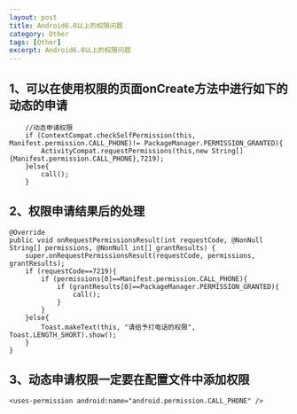 ```yaml
---
layout: post
title: Android6.0以上的权限问题
category: Other
tags: [Other]
excerpt: Android6.0以上的权限问题
---
```

## 1、可以在使用权限的页面onCreate方法中进行如下的动态的申请 ##

    	//动态申请权限
        if (ContextCompat.checkSelfPermission(this, Manifest.permission.CALL_PHONE)!= PackageManager.PERMISSION_GRANTED){
            ActivityCompat.requestPermissions(this,new String[]{Manifest.permission.CALL_PHONE},7219);
        }else{
            call();
        }


## 2、权限申请结果后的处理 ##


    
    @Override
    public void onRequestPermissionsResult(int requestCode, @NonNull String[] permissions, @NonNull int[] grantResults) {
        super.onRequestPermissionsResult(requestCode, permissions, grantResults);
        if (requestCode==7219){
            if (permissions[0]==Manifest.permission.CALL_PHONE){
                if (grantResults[0]==PackageManager.PERMISSION_GRANTED){
                    call();
                }
            }
        }else{
            Toast.makeText(this, "请给予打电话的权限", Toast.LENGTH_SHORT).show();
        }
    }

## 3、动态申请权限一定要在配置文件中添加权限 ##

    
    <uses-permission android:name="android.permission.CALL_PHONE" />